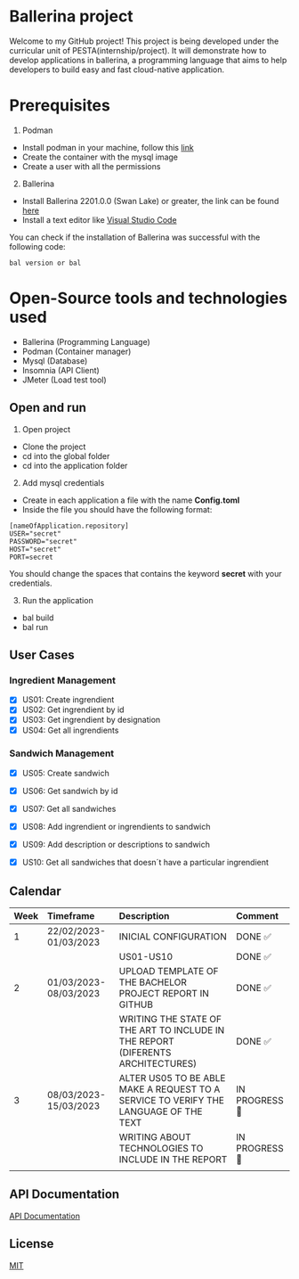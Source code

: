 
# Ballerina project

Welcome to my GitHub project! This project is being developed under the curricular unit of PESTA(internship/project). It will demonstrate how to develop applications in ballerina, a programming language that aims to help developers to build easy and fast cloud-native application.

# Prerequisites

1. Podman
- Install podman in your machine, follow this [link](https://github.com/containers/podman/blob/main/docs/tutorials/podman-for-windows.md)
- Create the container with the mysql image
- Create a user with all the permissions

2. Ballerina
- Install Ballerina 2201.0.0 (Swan Lake) or greater, the link can be found [here](https://ballerina.io/learn/install-ballerina/set-up-ballerina/)
- Install a text editor like [Visual Studio Code](https://code.visualstudio.com/)

You can check if the installation of Ballerina was successful with the following code:

```
bal version or bal
```
# Open-Source tools and technologies used
- Ballerina (Programming Language)
- Podman (Container manager)
- Mysql (Database)
- Insomnia (API Client)
- JMeter (Load test tool)

## Open and run
1. Open project
- Clone the project
- cd into the global folder
- cd into the application folder

2. Add mysql credentials
- Create in each application a file with the name **Config.toml**
- Inside the file you should have the following format:
```
[nameOfApplication.repository]
USER="secret"
PASSWORD="secret"
HOST="secret"
PORT=secret
```

You should change the spaces that contains the keyword **secret** with your credentials.

3. Run the application
- bal build
- bal run
    
## User Cases

### Ingredient Management
- [x]  US01: Create ingrendient
- [x]  US02: Get ingrendient by id
- [x]  US03: Get ingrendient by designation
- [x]  US04: Get all ingrendients

### Sandwich Management
- [x]  US05: Create sandwich
- [x]  US06: Get sandwich by id
- [x]  US07: Get all sandwiches
- [x]  US08: Add ingrendient or ingrendients to sandwich
- [x]  US09: Add description or descriptions to sandwich
- [x]  US10: Get all sandwiches that doesn´t have a particular ingrendient


## Calendar

| Week | Timeframe    | Description                | Comment|
| :-------- | :------- | :------------------------- | :----|
| 1 | 22/02/2023-01/03/2023 | INICIAL CONFIGURATION | DONE :white_check_mark:     |
|   |                       | US01-US10             |  DONE :white_check_mark:    |
| 2 | 01/03/2023-08/03/2023 | UPLOAD TEMPLATE OF THE BACHELOR PROJECT REPORT IN GITHUB|  DONE :white_check_mark:  |
|   |                       | WRITING THE STATE OF THE ART TO INCLUDE IN THE REPORT (DIFERENTS ARCHITECTURES)| DONE :white_check_mark:   | 
| 3 | 08/03/2023-15/03/2023 | ALTER US05 TO BE ABLE MAKE A REQUEST TO A SERVICE TO VERIFY THE LANGUAGE OF THE TEXT|  IN PROGRESS :construction: |
|   |                       | WRITING ABOUT TECHNOLOGIES TO INCLUDE IN THE REPORT |  IN PROGRESS :construction: |
|   |                       |                     |   |


## API Documentation

[API Documentation](https://github.com/TiagoNora/ballerina-project/tree/9bd5bcc3733a1e196b941aaf226cb962e32742e7/docs/apiDocumentation.md)

## License

[MIT](https://choosealicense.com/licenses/mit/)

